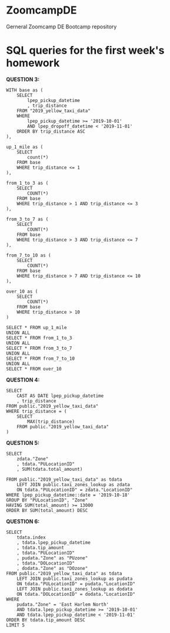 # ZoomcampDE

Gerneral Zoomcamp DE Bootcamp repository

SQL queries for the first week's homework
====================================

**QUESTION 3:**

    WITH base as (
        SELECT
            lpep_pickup_datetime
            , trip_distance
        FROM "2019_yellow_taxi_data"
        WHERE 
            lpep_pickup_datetime >= '2019-10-01'
            AND lpep_dropoff_datetime < '2019-11-01'
        ORDER BY trip_distance ASC
    ),

    up_1_mile as (
        SELECT
            count(*)
        FROM base
        WHERE trip_distance <= 1
    ),

    from_1_to_3 as (
        SELECT
            COUNT(*)
        FROM base
        WHERE trip_distance > 1 AND trip_distance <= 3
    ),

    from_3_to_7 as (
        SELECT
            COUNT(*)
        FROM base
        WHERE trip_distance > 3 AND trip_distance <= 7
    ),

    from_7_to_10 as (
        SELECT
            COUNT(*)
        FROM base
        WHERE trip_distance > 7 AND trip_distance <= 10
    ),

    over_10 as (
        SELECT
            COUNT(*)
        FROM base
        WHERE trip_distance > 10
    )

    SELECT * FROM up_1_mile
    UNION ALL
    SELECT * FROM from_1_to_3
    UNION ALL
    SELECT * FROM from_3_to_7
    UNION ALL
    SELECT * FROM from_7_to_10
    UNION ALL
    SELECT * FROM over_10


**QUESTION 4:**

    SELECT
        CAST AS DATE lpep_pickup_datetime
        , trip_distance
    FROM public."2019_yellow_taxi_data"
    WHERE trip_distance = (
        SELECT 
            MAX(trip_distance)
        FROM public."2019_yellow_taxi_data" 
    )


**QUESTION 5:** 

    SELECT 
        zdata."Zone"
        , tdata."PULocationID"
        , SUM(tdata.total_amount)
        
    FROM public."2019_yellow_taxi_data" as tdata 
        LEFT JOIN public.taxi_zones_lookup as zdata
        ON tdata."PULocationID" = zdata."LocationID"
    WHERE lpep_pickup_datetime::date = '2019-10-18'
    GROUP BY "PULocationID", "Zone"
    HAVING SUM(total_amount) >= 13000
    ORDER BY SUM(total_amount) DESC


**QUESTION 6:**

    SELECT
        tdata.index
        , tdata.lpep_pickup_datetime
        , tdata.tip_amount
        , tdata."PULocationID"
        , pudata."Zone" as "PUzone"
        , tdata."DOLocationID"
        , dodata."Zone" as "DOzone"
    FROM public."2019_yellow_taxi_data" as tdata 
        LEFT JOIN public.taxi_zones_lookup as pudata
        ON tdata."PULocationID" = pudata."LocationID"
        LEFT JOIN public.taxi_zones_lookup as dodata
        ON tdata."DOLocationID" = dodata."LocationID"
    WHERE 
        pudata."Zone" = 'East Harlem North'
        AND tdata.lpep_pickup_datetime >= '2019-10-01'
        AND tdata.lpep_pickup_datetime < '2019-11-01'
    ORDER BY tdata.tip_amount DESC
    LIMIT 5
